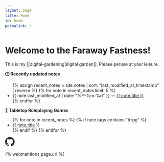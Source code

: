 ```yaml
---
layout: page
title: Home
id: home
permalink: /
---
```


# Welcome to the Faraway Fastness! 

This is my [[digital-gardening|digital garden]]. Please peruse at your leisure.

<strong>🕒 Recently updated notes</strong>

<ul>
  {% assign recent_notes = site.notes | sort: "last_modified_at_timestamp" | reverse %}
  {% for note in recent_notes limit: 5 %}
    <li>
      {{ note.last_modified_at | date: "%Y-%m-%d" }} — <a class="internal-link" href="{{ site.baseurl }}{{ note.url }}">{{ note.title }}</a>
    </li>
  {% endfor %}
</ul>

<strong>🐉 Tabletop Roleplaying Games</strong>

<ul>
  {% for note in recent_notes %}
    {% if note.tags contains "ttrpg" %}
      <li>
        <a class="internal-link" href="{{ site.baseurl }}{{ note.url }}">{{ note.title }}</a>
      </li>
    {% endif %}
  {% endfor %}
</ul>

<a href="https://github.com/RadotJar" rel="me" class="no-arrow">
  <img src="/assets/github-mark.svg" height=30px class="margin-horizontal-none" />
</a>

{% webmentions page.url %}

<style>
  .wrapper {
    max-width: 46em;
  }
</style>
